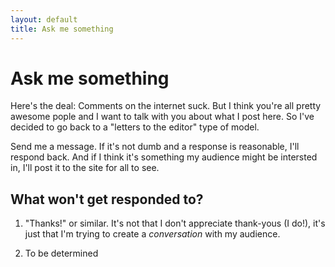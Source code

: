 ```yaml
---
layout: default
title: Ask me something
---
```


# Ask me something

Here's the deal: Comments on the internet suck. But I think you're all pretty awesome pople and I want to talk with you about what I post here. So I've decided to go back to a "letters to the editor" type of model.

Send me a message. If it's not dumb and a response is reasonable, I'll respond back. And if I think it's something my audience might be intersted in, I'll post it to the site for all to see.

## What won't get responded to?

1. "Thanks!" or similar. It's not that I don't appreciate thank-yous (I do!), it's just that I'm trying to create a *conversation* with my audience.

2. To be determined